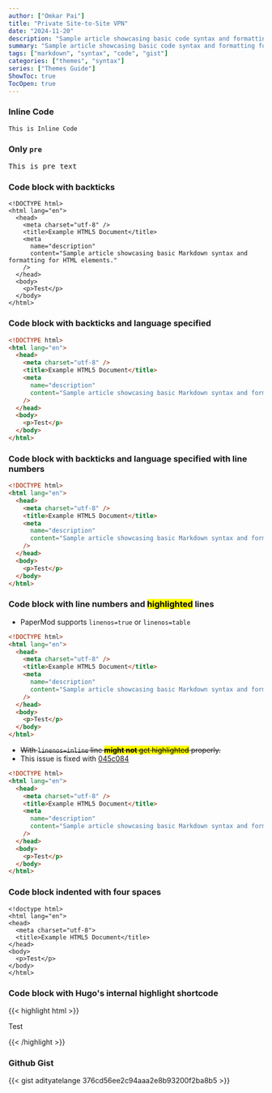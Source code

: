 ```yaml
---
author: ["Omkar Pai"]
title: "Private Site-to-Site VPN"
date: "2024-11-20"
description: "Sample article showcasing basic code syntax and formatting for HTML elements."
summary: "Sample article showcasing basic code syntax and formatting for HTML elements."
tags: ["markdown", "syntax", "code", "gist"]
categories: ["themes", "syntax"]
series: ["Themes Guide"]
ShowToc: true
TocOpen: true
---
```


### Inline Code

`This is Inline Code`

### Only `pre`

<pre>
This is pre text
</pre>

### Code block with backticks

```{hl_lines=[2,8]}
<!DOCTYPE html>
<html lang="en">
  <head>
    <meta charset="utf-8" />
    <title>Example HTML5 Document</title>
    <meta
      name="description"
      content="Sample article showcasing basic Markdown syntax and formatting for HTML elements."
    />
  </head>
  <body>
    <p>Test</p>
  </body>
</html>
```

### Code block with backticks and language specified

```html
<!DOCTYPE html>
<html lang="en">
  <head>
    <meta charset="utf-8" />
    <title>Example HTML5 Document</title>
    <meta
      name="description"
      content="Sample article showcasing basic Markdown syntax and formatting for HTML elements."
    />
  </head>
  <body>
    <p>Test</p>
  </body>
</html>
```

### Code block with backticks and language specified with line numbers

```html {linenos=true}
<!DOCTYPE html>
<html lang="en">
  <head>
    <meta charset="utf-8" />
    <title>Example HTML5 Document</title>
    <meta
      name="description"
      content="Sample article showcasing basic Markdown syntax and formatting for HTML elements."
    />
  </head>
  <body>
    <p>Test</p>
  </body>
</html>
```

### Code block with line numbers and <mark>highlighted</mark> lines

- PaperMod supports `linenos=true` or `linenos=table`

```html {linenos=true,hl_lines=[2,8]}
<!DOCTYPE html>
<html lang="en">
  <head>
    <meta charset="utf-8" />
    <title>Example HTML5 Document</title>
    <meta
      name="description"
      content="Sample article showcasing basic Markdown syntax and formatting for HTML elements."
    />
  </head>
  <body>
    <p>Test</p>
  </body>
</html>
```

- <del>With `linenos=inline` line <mark>**might not** get highlighted</mark> properly.<del>
- This issue is fixed with [045c084](https://github.com/adityatelange/hugo-PaperMod/commit/045c08496d61b1b3f9c79e69e7d3d243a526d8f3)

```html {linenos=inline,hl_lines=[2,8]}
<!DOCTYPE html>
<html lang="en">
  <head>
    <meta charset="utf-8" />
    <title>Example HTML5 Document</title>
    <meta
      name="description"
      content="Sample article showcasing basic Markdown syntax and formatting for HTML elements."
    />
  </head>
  <body>
    <p>Test</p>
  </body>
</html>
```

### Code block indented with four spaces

    <!doctype html>
    <html lang="en">
    <head>
      <meta charset="utf-8">
      <title>Example HTML5 Document</title>
    </head>
    <body>
      <p>Test</p>
    </body>
    </html>

### Code block with Hugo's internal highlight shortcode

{{< highlight html >}}

<!doctype html>
<html lang="en">
<head>
  <meta charset="utf-8">
  <title>Example HTML5 Document</title>
</head>
<body>
  <p>Test</p>
</body>
</html>
{{< /highlight >}}

### Github Gist

{{< gist adityatelange 376cd56ee2c94aaa2e8b93200f2ba8b5 >}}
